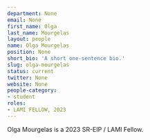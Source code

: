 ```yaml
---
department: None
email: None
first_name: Olga
last_name: Mourgelas
layout: people
name: Olga Mourgelas
position: None
short_bio: 'A short one-sentence bio.'
slug: olga-mourgelas
status: current
twitter: None
website: None
people-category:
- student
roles:
- LAMI FELLOW, 2023
---
```

Olga Mourgelas is a 2023 SR-EIP / LAMI Fellow.